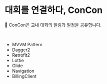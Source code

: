 # 대회를 연결하다, ConCon
🏫 ConCon은 교내 대회의 알림과 일정을 공유합니다.

<br/>

* MVVM Pattern
* Dagger2
* Retrofit2
* Lottie
* Glide
* Navigation
* BillingClient
